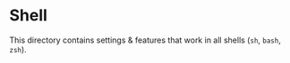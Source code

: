 # Shell

This directory contains settings & features that work in all shells (`sh`,
`bash`, `zsh`).
